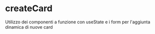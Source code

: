# createCard
 Utilizzo dei componenti a funzione con useState e i form per l'aggiunta dinamica di nuove card
